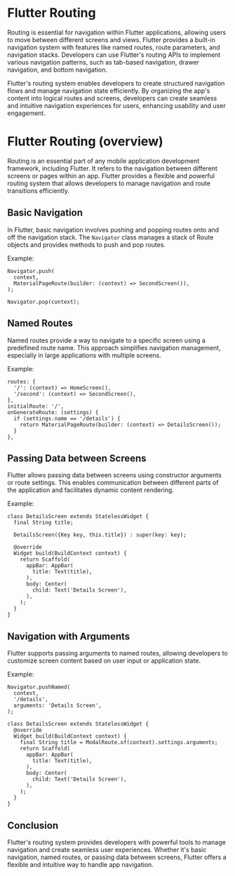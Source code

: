 # Flutter Routing

Routing is essential for navigation within Flutter applications, allowing users to move between different screens and views. Flutter provides a built-in navigation system with features like named routes, route parameters, and navigation stacks. Developers can use Flutter's routing APIs to implement various navigation patterns, such as tab-based navigation, drawer navigation, and bottom navigation.

Flutter's routing system enables developers to create structured navigation flows and manage navigation state efficiently. By organizing the app's content into logical routes and screens, developers can create seamless and intuitive navigation experiences for users, enhancing usability and user engagement.

# Flutter Routing (overview)

Routing is an essential part of any mobile application development framework, including Flutter. It refers to the navigation between different screens or pages within an app. Flutter provides a flexible and powerful routing system that allows developers to manage navigation and route transitions efficiently.

## Basic Navigation

In Flutter, basic navigation involves pushing and popping routes onto and off the navigation stack. The `Navigator` class manages a stack of Route objects and provides methods to push and pop routes.

Example:
```
Navigator.push(
  context,
  MaterialPageRoute(builder: (context) => SecondScreen()),
);

Navigator.pop(context);
```

## Named Routes

Named routes provide a way to navigate to a specific screen using a predefined route name. This approach simplifies navigation management, especially in large applications with multiple screens.

Example:
```
routes: {
  '/': (context) => HomeScreen(),
  '/second': (context) => SecondScreen(),
},
initialRoute: '/',
onGenerateRoute: (settings) {
  if (settings.name == '/details') {
    return MaterialPageRoute(builder: (context) => DetailsScreen());
  }
},
```

## Passing Data between Screens

Flutter allows passing data between screens using constructor arguments or route settings. This enables communication between different parts of the application and facilitates dynamic content rendering.

Example:
```
class DetailsScreen extends StatelessWidget {
  final String title;

  DetailsScreen({Key key, this.title}) : super(key: key);

  @override
  Widget build(BuildContext context) {
    return Scaffold(
      appBar: AppBar(
        title: Text(title),
      ),
      body: Center(
        child: Text('Details Screen'),
      ),
    );
  }
}
```

## Navigation with Arguments

Flutter supports passing arguments to named routes, allowing developers to customize screen content based on user input or application state.

Example:
```
Navigator.pushNamed(
  context,
  '/details',
  arguments: 'Details Screen',
);

class DetailsScreen extends StatelessWidget {
  @override
  Widget build(BuildContext context) {
    final String title = ModalRoute.of(context).settings.arguments;
    return Scaffold(
      appBar: AppBar(
        title: Text(title),
      ),
      body: Center(
        child: Text('Details Screen'),
      ),
    );
  }
}
```

## Conclusion

Flutter's routing system provides developers with powerful tools to manage navigation and create seamless user experiences. Whether it's basic navigation, named routes, or passing data between screens, Flutter offers a flexible and intuitive way to handle app navigation.

